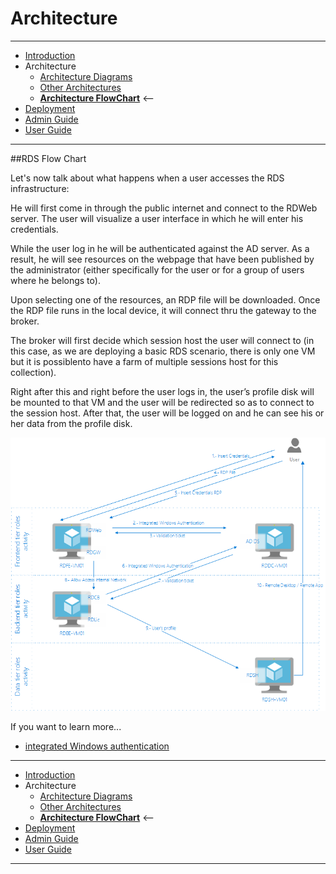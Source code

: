 # Architecture
---
* [Introduction](/README.md)
* Architecture
    * [Architecture Diagrams](./ArchitectureDiagram.md)
    * [Other Architectures](./OtherArchitectures.md)
    * **[Architecture FlowChart](./RDSFlowChart.md)** <--
* [Deployment](./Deployment-basic.md)
* [Admin Guide](./RemoteAppSessionHost.md)
* [User Guide](./UserGuide.md)
---

##RDS Flow Chart

Let's now talk about what happens when a user accesses the RDS infrastructure:

He will first come in through the public internet and connect to the RDWeb server. 
The user will visualize a user interface in which he will enter his credentials.

While the user log in he will be authenticated against the AD server. As a result, he will see resources on the webpage that have been published by the administrator (either specifically for the user or for a group of users where he belongs to).

Upon selecting one of the resources, an RDP file will be downloaded. Once the RDP file runs in the local device, it will connect thru the gateway to the broker.

The broker will first decide which session host the user will connect to (in this case, as we are deploying a basic RDS scenario, there is only one VM but it is possiblento have a farm of multiple sessions host for this collection).

Right after this and right before the user logs in, the user’s profile disk will be mounted to that VM and the user will be redirected so as to connect to the session host. After that, the user will be logged on and he can see his or her data from the profile disk.

![FlowChart](./images/FlowChart.png)

If you want to learn more...

- [integrated Windows authentication](https://technet.microsoft.com/en-us/library/cc732841)

---
* [Introduction](/README.md)
* Architecture
    * [Architecture Diagrams](./ArchitectureDiagram.md)
    * [Other Architectures](./OtherArchitectures.md)
    * **[Architecture FlowChart](./RDSFlowChart.md)** <--
* [Deployment](./Deployment-basic.md)
* [Admin Guide](./RemoteAppSessionHost.md)
* [User Guide](./UserGuide.md)
---
